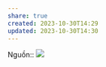 ```yaml
---
share: true
created: 2023-10-30T14:29
updated: 2023-10-30T14:30
---
```

Nguồn:: ![](https://youtu.be/ZYTXc2fK-JY)
